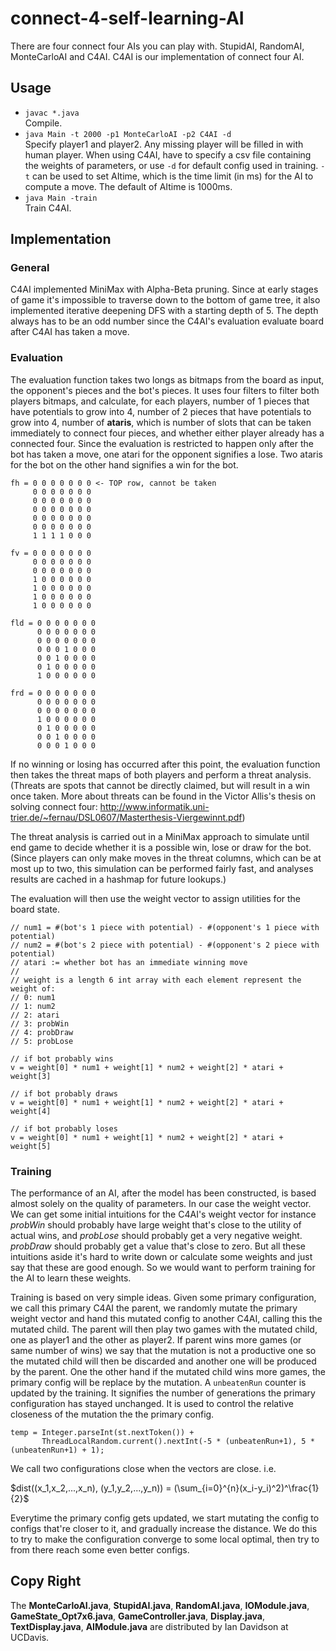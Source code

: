 # connect-4-self-learning-AI

There are four connect four AIs you can play with. StupidAI, RandomAI, MonteCarloAI and C4AI. C4AI is our implementation of connect four AI.<br />
## Usage
* `javac *.java`<br />
Compile.
* `java Main -t 2000 -p1 MonteCarloAI -p2 C4AI -d`<br />
Specify player1 and player2. Any missing player will be filled in with human player. When using C4AI, have to specify a csv file containing the weights of parameters, or use `-d` for default config used in training. `-t` can be used to set AItime, which is the time limit (in ms) for the AI to compute a move. The default of AItime is 1000ms.
* `java Main -train`<br />
Train C4AI.

## Implementation
### General
C4AI implemented MiniMax with Alpha-Beta pruning. Since at early stages of game it's impossible to traverse down to the bottom of game tree, it also implemented iterative deepening DFS with a starting depth of 5. The depth always has to be an odd number since the C4AI's evaluation evaluate board after C4AI has taken a move.
### Evaluation
The evaluation function takes two longs as bitmaps from the board as input, the opponent's pieces and the bot's pieces. It uses four filters to filter both players bitmaps, and calculate, for each players, number of 1 pieces that have potentials to grow into 4, number of 2 pieces that have potentials to grow into 4, number of **ataris**, which is number of slots that can be taken immediately to connect four pieces, and whether either player already has a connected four. Since the evaluation is restricted to happen only after the bot has taken a move, one atari for the opponent signifies a lose. Two ataris for the bot on the other hand signifies a win for the bot.
```
fh = 0 0 0 0 0 0 0 <- TOP row, cannot be taken
     0 0 0 0 0 0 0
     0 0 0 0 0 0 0
     0 0 0 0 0 0 0
     0 0 0 0 0 0 0
     0 0 0 0 0 0 0
     1 1 1 1 0 0 0

fv = 0 0 0 0 0 0 0
     0 0 0 0 0 0 0
     0 0 0 0 0 0 0
     1 0 0 0 0 0 0
     1 0 0 0 0 0 0
     1 0 0 0 0 0 0
     1 0 0 0 0 0 0

fld = 0 0 0 0 0 0 0
      0 0 0 0 0 0 0
      0 0 0 0 0 0 0
      0 0 0 1 0 0 0
      0 0 1 0 0 0 0
      0 1 0 0 0 0 0
      1 0 0 0 0 0 0

frd = 0 0 0 0 0 0 0
      0 0 0 0 0 0 0
      0 0 0 0 0 0 0
      1 0 0 0 0 0 0
      0 1 0 0 0 0 0
      0 0 1 0 0 0 0
      0 0 0 1 0 0 0
```

If no winning or losing has occurred after this point, the evaluation function then takes the threat maps of both players and perform a threat analysis. (Threats are spots that cannot be directly claimed, but will result in a win once taken. More about threats can be found in the Victor Allis's thesis on solving connect four: http://www.informatik.uni-trier.de/~fernau/DSL0607/Masterthesis-Viergewinnt.pdf)

The threat analysis is carried out in a MiniMax approach to simulate until end game to decide whether it is a possible win, lose or draw for the bot. (Since players can only make moves in the threat columns, which can be at most up to two, this simulation can be performed fairly fast, and analyses results are cached in a hashmap for future lookups.)

The evaluation will then use the weight vector to assign utilities for the board state.
```
// num1 = #(bot's 1 piece with potential) - #(opponent's 1 piece with potential)
// num2 = #(bot's 2 piece with potential) - #(opponent's 2 piece with potential)
// atari := whether bot has an immediate winning move
//
// weight is a length 6 int array with each element represent the weight of:
// 0: num1
// 1: num2
// 2: atari
// 3: probWin
// 4: probDraw
// 5: probLose

// if bot probably wins
v = weight[0] * num1 + weight[1] * num2 + weight[2] * atari + weight[3]

// if bot probably draws
v = weight[0] * num1 + weight[1] * num2 + weight[2] * atari + weight[4]

// if bot probably loses
v = weight[0] * num1 + weight[1] * num2 + weight[2] * atari + weight[5]
```
### Training
The performance of an AI, after the model has been constructed, is based almost solely on the quality of parameters. In our case the weight vector. We can get some initial intuitions for the C4AI's weight vector for instance *probWin* should probably have large weight that's close to the utility of actual wins, and *probLose* should probably get a very negative weight. *probDraw* should probably get a value that's close to zero. But all these intuitions aside it's hard to write down or calculate some weights and just say that these are good enough. So we would want to perform training for the AI to learn these weights.

Training is based on very simple ideas. Given some primary configuration, we call this primary C4AI the parent, we randomly mutate the primary weight vector and hand this mutated config to another C4AI, calling this the mutated child. The parent will then play two games with the mutated child, one as player1 and the other as player2. If parent wins more games (or same number of wins) we say that the mutation is not a productive one so the mutated child will then be discarded and another one will be produced by the parent. One the other hand if the mutated child wins more games, the primary config will be replace by the mutation. A `unbeatenRun` counter is updated by the training. It signifies the number of generations the primary configuration has stayed unchanged. It is used to control the relative closeness of the mutation the the primary config.
```
temp = Integer.parseInt(st.nextToken()) +
       ThreadLocalRandom.current().nextInt(-5 * (unbeatenRun+1), 5 * (unbeatenRun+1) + 1);
```
We call two configurations close when the vectors are close. i.e.

$dist((x_1,x_2,...,x_n), (y_1,y_2,...,y_n)) = (\sum_{i=0}^{n}(x_i-y_i)^2)^\frac{1}{2}$

Everytime the primary config gets updated, we start mutating the config to configs that're closer to it, and gradually increase the distance. We do this to try to make the configuration converge to some local optimal, then try to from there reach some even better configs.

## Copy Right
<p style="text-align: left;">
The <b>MonteCarloAI.java</b>, <b>StupidAI.java</b>, <b>RandomAI.java</b>, <b>IOModule.java</b>, <b>GameState_Opt7x6.java</b>, <b>GameController.java</b>, <b>Display.java</b>, <b>TextDisplay.java</b>, <b>AIModule.java</b> are distributed by Ian Davidson at UCDavis.
</p>
